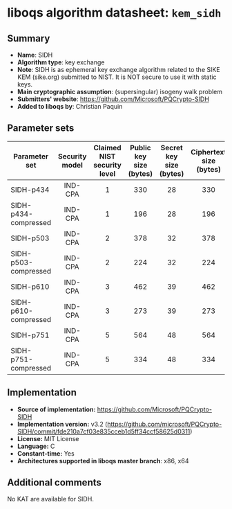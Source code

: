 liboqs algorithm datasheet: `kem_sidh`
====================================================

Summary
-------

- **Name**: SIDH
- **Algorithm type**: key exchange
- **Note**: SIDH is as ephemeral key exchange algorithm related to the SIKE KEM (sike.org) submitted to NIST. It is NOT secure to use it with static keys.
- **Main cryptographic assumption**: (supersingular) isogeny walk problem
- **Submitters' website**: https://github.com/Microsoft/PQCrypto-SIDH
- **Added to liboqs by**: Christian Paquin

Parameter sets
--------------

| Parameter set        | Security model | Claimed NIST security level | Public key size (bytes) | Secret key size (bytes) | Ciphertext size (bytes) | Shared secret size (bytes) |
|----------------------|:--------------:|:---------------------------:|:-----------------------:|:-----------------------:|:-----------------------:|:--------------------------:|
| SIDH-p434            |     IND-CPA    |              1              |            330          |             28          |            330          |            110             |
| SIDH-p434-compressed |     IND-CPA    |              1              |            196          |             28          |            196          |            110             |
| SIDH-p503            |     IND-CPA    |              2              |            378          |             32          |            378          |            126             |
| SIDH-p503-compressed |     IND-CPA    |              2              |            224          |             32          |            224          |            126             |
| SIDH-p610            |     IND-CPA    |              3              |            462          |             39          |            462          |            154             |
| SIDH-p610-compressed |     IND-CPA    |              3              |            273          |             39          |            273          |            154             |
| SIDH-p751            |     IND-CPA    |              5              |            564          |             48          |            564          |            188             |
| SIDH-p751-compressed |     IND-CPA    |              5              |            334          |             48          |            334          |            188             |

Implementation
--------------

- **Source of implementation:** https://github.com/Microsoft/PQCrypto-SIDH
- **Implementation version:** v3.2 (https://github.com/microsoft/PQCrypto-SIDH/commit/fde210a7cf03e835cceb1d5ff34ccf58625d0311)
- **License:** MIT License
- **Language:** C
- **Constant-time:** Yes
- **Architectures supported in liboqs master branch**: x86, x64

Additional comments
-------------------

No KAT are available for SIDH.
